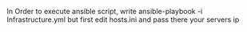 In Order to execute ansible script, write ansible-playbook -i Infrastructure.yml
but first edit hosts.ini and pass there your servers ip
